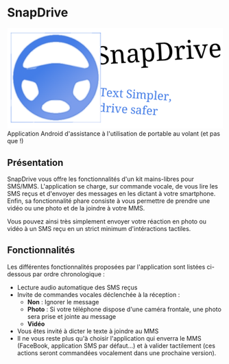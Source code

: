 # SnapDrive
![logo](https://raw.githubusercontent.com/math29/SnapDrive/master/SnapDrive-logo.png)
Application Android d'assistance à l'utilisation de portable au volant (et pas que !)

## Présentation
SnapDrive vous offre les fonctionnalités d'un kit mains-libres pour SMS/MMS.
L'application se charge, sur commande vocale, de vous lire les SMS reçus et d'envoyer des messages en les dictant à votre smartphone.
Enfin, sa fonctionnalité phare consiste à vous permettre de prendre une vidéo ou une photo et de la joindre à votre MMS.

Vous pouvez ainsi très simplement envoyer votre réaction en photo ou vidéo à un SMS reçu en un strict minimum d'intéractions tactiles.

## Fonctionnalités
Les différentes fonctionnalités proposées par l'application sont listées ci-dessous par ordre chronologique :
* Lecture audio automatique des SMS reçus
* Invite de commandes vocales déclenchée à la réception :
  * **Non** : Ignorer le message
  * **Photo** : Si votre téléphone dispose d'une caméra frontale, une photo sera prise et jointe au message
  * **Vidéo**
* Vous êtes invité à dicter le texte à joindre au MMS
* Il ne vous reste plus qu'à choisir l'application qui enverra le MMS (FaceBook, application SMS par défaut...) et à valider tactilement (ces actions seront commandées vocalement dans une prochaine version).

